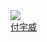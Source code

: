 <div class="con-item">
    <a target="_blank" href="/pages/gitlab/gitlab?name=fuyuwei">
        <image class="con-image" src="https://image.whzb.com/chain/StellarUI/头像/付宇威1.png"></image>
    </a>
    <a target="_blank" href="/pages/gitlab/gitlab?name=fuyuwei"><div class="name">付宇威</div></a>
</div>